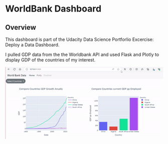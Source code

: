 # WorldBank Dashboard

## Overview
This dashboard is part of the Udacity Data Science Portforlio Excercise: Deploy a Data Dashboard.

I pulled GDP data from the the Worldbank API and used Flask and Plotly to display GDP of the countries of my interest.

<img  src="wbd.gif" />